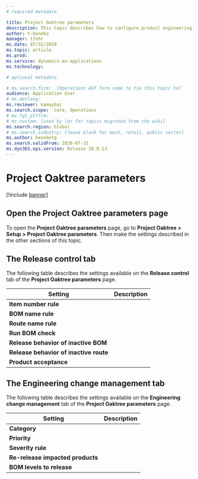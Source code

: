 ```yaml
---
# required metadata

title: Project Oaktree parameters
description: This topic describes how to configure product engineering features for Supply Chain Management.
author: t-benebo
manager: tfehr
ms.date: 07/31/2020
ms.topic: article
ms.prod: 
ms.service: dynamics-ax-applications
ms.technology: 

# optional metadata

# ms.search.form:  [Operations AOT form name to tie this topic to]
audience: Application User
# ms.devlang: 
ms.reviewer: kamaybac
ms.search.scope:  Core, Operations
# ms.tgt_pltfrm: 
# ms.custom: [used by loc for topics migrated from the wiki]
ms.search.region: Global
# ms.search.industry: [leave blank for most, retail, public sector]
ms.author: benebotg
ms.search.validFrom: 2020-07-31
ms.dyn365.ops.version: Release 10.0.13
---
```


# Project Oaktree parameters

[!include [banner](../includes/banner.md)]

<!-- KFM: Provide an intro that describes what this page is for, in general. -->

## Open the Project Oaktree parameters page

To open the **Project Oaktree parameters** page, go to **Project Oaktree > Setup > Project Oaktree parameters**. Then make the settings described in the other sections of this topic.

## The Release control tab

<!-- KFM: Provide an intro that describes what this tab is for, in general. -->

The following table describes the settings available on the **Release control** tab of the **Project Oaktree parameters** page.

| Setting | Description |
| --- | --- |
| **Item number rule** | <!-- KFM: Describe how to use this setting. --> |
| **BOM name rule** | <!-- KFM: Describe how to use this setting. --> |
| **Route name rule** | <!-- KFM: Describe how to use this setting. --> |
| **Run BOM check** | <!-- KFM: Describe how to use this setting. --> |
| **Release behavior of inactive BOM** | <!-- KFM: Describe how to use this setting. --> |
| **Release behavior of inactive route** | <!-- KFM: Describe how to use this setting. --> |
| **Product acceptance** | <!-- KFM: Describe how to use this setting. --> |

## The Engineering change management tab

<!-- KFM: Provide an intro that describes what this tab is for, in general. -->

The following table describes the settings available on the **Engineering change management** tab of the **Project Oaktree parameters** page.

| Setting | Description |
| --- | --- |
| **Category** | <!-- KFM: Describe how to use this setting. --> |
| **Priority** | <!-- KFM: Describe how to use this setting. --> |
| **Severity rule** | <!-- KFM: Describe how to use this setting. --> |
| **Re-release impacted products** | <!-- KFM: Describe how to use this setting. --> |
| **BOM levels to release** | <!-- KFM: Describe how to use this setting. --> |
